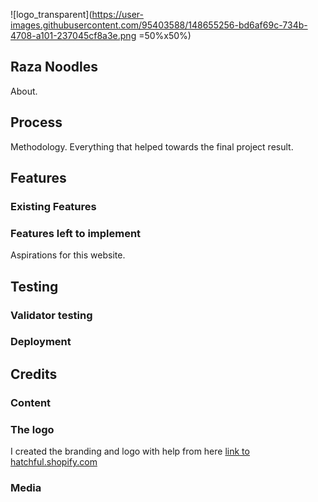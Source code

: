![logo_transparent](https://user-images.githubusercontent.com/95403588/148655256-bd6af69c-734b-4708-a101-237045cf8a3e.png =50%x50%)

## Raza Noodles
About.


## Process
Methodology. Everything that helped towards the final project result.

## Features
### Existing Features


### Features left to implement
Aspirations for this website.


## Testing
### Validator testing


### Deployment

## Credits

### Content
### The logo

I created the branding and logo with help from here [link to hatchful.shopify.com](https://hatchful.shopify.com/)

### Media

